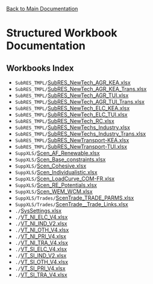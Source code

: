 [Back to Main Documentation](../README.md)

# Structured Workbook Documentation

## Workbooks Index

- `SubRES_TMPL/`[SubRES_NewTech_AGR_KEA.xlsx](SubRES_TMPL/SubRES_NewTech_AGR_KEA/README.md)
- `SubRES_TMPL/`[SubRES_NewTech_AGR_KEA_Trans.xlsx](SubRES_TMPL/SubRES_NewTech_AGR_KEA_Trans/README.md)
- `SubRES_TMPL/`[SubRES_NewTech_AGR_TUI.xlsx](SubRES_TMPL/SubRES_NewTech_AGR_TUI/README.md)
- `SubRES_TMPL/`[SubRES_NewTech_AGR_TUI_Trans.xlsx](SubRES_TMPL/SubRES_NewTech_AGR_TUI_Trans/README.md)
- `SubRES_TMPL/`[SubRES_NewTech_ELC_KEA.xlsx](SubRES_TMPL/SubRES_NewTech_ELC_KEA/README.md)
- `SubRES_TMPL/`[SubRES_NewTech_ELC_TUI.xlsx](SubRES_TMPL/SubRES_NewTech_ELC_TUI/README.md)
- `SubRES_TMPL/`[SubRES_NewTech_RC.xlsx](SubRES_TMPL/SubRES_NewTech_RC/README.md)
- `SubRES_TMPL/`[SubRES_NewTechs_Industry.xlsx](SubRES_TMPL/SubRES_NewTechs_Industry/README.md)
- `SubRES_TMPL/`[SubRES_NewTechs_Industry_Trans.xlsx](SubRES_TMPL/SubRES_NewTechs_Industry_Trans/README.md)
- `SubRES_TMPL/`[SubRES_NewTransport-KEA.xlsx](SubRES_TMPL/SubRES_NewTransport-KEA/README.md)
- `SubRES_TMPL/`[SubRES_NewTransport-TUI.xlsx](SubRES_TMPL/SubRES_NewTransport-TUI/README.md)
- `SuppXLS/`[Scen_AF_Renewable.xlsx](SuppXLS/Scen_AF_Renewable/README.md)
- `SuppXLS/`[Scen_Base_constraints.xlsx](SuppXLS/Scen_Base_constraints/README.md)
- `SuppXLS/`[Scen_Cohesive.xlsx](SuppXLS/Scen_Cohesive/README.md)
- `SuppXLS/`[Scen_Individualistic.xlsx](SuppXLS/Scen_Individualistic/README.md)
- `SuppXLS/`[Scen_LoadCurve_COM-FR.xlsx](SuppXLS/Scen_LoadCurve_COM-FR/README.md)
- `SuppXLS/`[Scen_RE_Potentials.xlsx](SuppXLS/Scen_RE_Potentials/README.md)
- `SuppXLS/`[Scen_WEM_WCM.xlsx](SuppXLS/Scen_WEM_WCM/README.md)
- `SuppXLS/Trades/`[ScenTrade_TRADE_PARMS.xlsx](SuppXLS/Trades/ScenTrade_TRADE_PARMS/README.md)
- `SuppXLS/Trades/`[ScenTrade__Trade_Links.xlsx](SuppXLS/Trades/ScenTrade__Trade_Links/README.md)
- `./`[SysSettings.xlsx](SysSettings/README.md)
- `./`[VT_NI_ELC_V4.xlsx](VT_NI_ELC_V4/README.md)
- `./`[VT_NI_IND_V2.xlsx](VT_NI_IND_V2/README.md)
- `./`[VT_NI_OTH_V4.xlsx](VT_NI_OTH_V4/README.md)
- `./`[VT_NI_PRI_V4.xlsx](VT_NI_PRI_V4/README.md)
- `./`[VT_NI_TRA_V4.xlsx](VT_NI_TRA_V4/README.md)
- `./`[VT_SI_ELC_V4.xlsx](VT_SI_ELC_V4/README.md)
- `./`[VT_SI_IND_V2.xlsx](VT_SI_IND_V2/README.md)
- `./`[VT_SI_OTH_V4.xlsx](VT_SI_OTH_V4/README.md)
- `./`[VT_SI_PRI_V4.xlsx](VT_SI_PRI_V4/README.md)
- `./`[VT_SI_TRA_V4.xlsx](VT_SI_TRA_V4/README.md)
